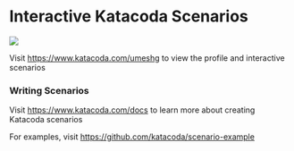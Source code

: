 # Interactive Katacoda Scenarios

[![](http://shields.katacoda.com/katacoda/umeshg/count.svg)](https://www.katacoda.com/umeshg "Get your profile on Katacoda.com")

Visit https://www.katacoda.com/umeshg to view the profile and interactive scenarios

### Writing Scenarios
Visit https://www.katacoda.com/docs to learn more about creating Katacoda scenarios

For examples, visit https://github.com/katacoda/scenario-example
